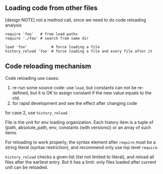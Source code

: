 ## Loading code from other files

[design NOTE] not a method call, since we need to do code reloading analysis

    require 'foo'   # from load paths
    require './foo' # search from same dir

    load 'foo'           # force loading a file
    history_reload 'foo' # force loading a file and every file after it

## Code reloading mechanism

Code reloading use cases:

1. re-run some source code: use `load`, but constants can not be re-defined, but it is OK to assign constant if the new value equals to the old.
2. for rapid development and see the effect after changing code

for case 2, use `history_reload`.

File is the unit for env loading organization. Each history item is a tuple of (path, absolute_path, env, constants (with versions)) or an array of such items.

For reloading to work properly, the syntax element after `require` must be a string literal (syntax restriction), and recommend only use top level `require`.

`history_reload` checks a given list (list not limited to literal), and reload all files after the earliest entry. But it has a limit: only files loaded after current unit can be reloaded.
